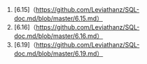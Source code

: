 1. [6.15]（https://github.com/Leviathanz/SQL-doc.md/blob/master/6.15.md）
1. [6.16]（https://github.com/Leviathanz/SQL-doc.md/blob/master/6.16.md）
1. [6.19]（https://github.com/Leviathanz/SQL-doc.md/blob/master/6.19.md）
